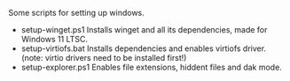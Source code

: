 Some scripts for setting up windows.

- setup-winget.ps1
  Installs winget and all its dependencies, made for Windows 11 LTSC.
- setup-virtiofs.bat
  Installs dependencies and enables virtiofs driver. (note: virtio drivers need to be installed first!)
- setup-explorer.ps1
  Enables file extensions, hiddent files and dak mode.